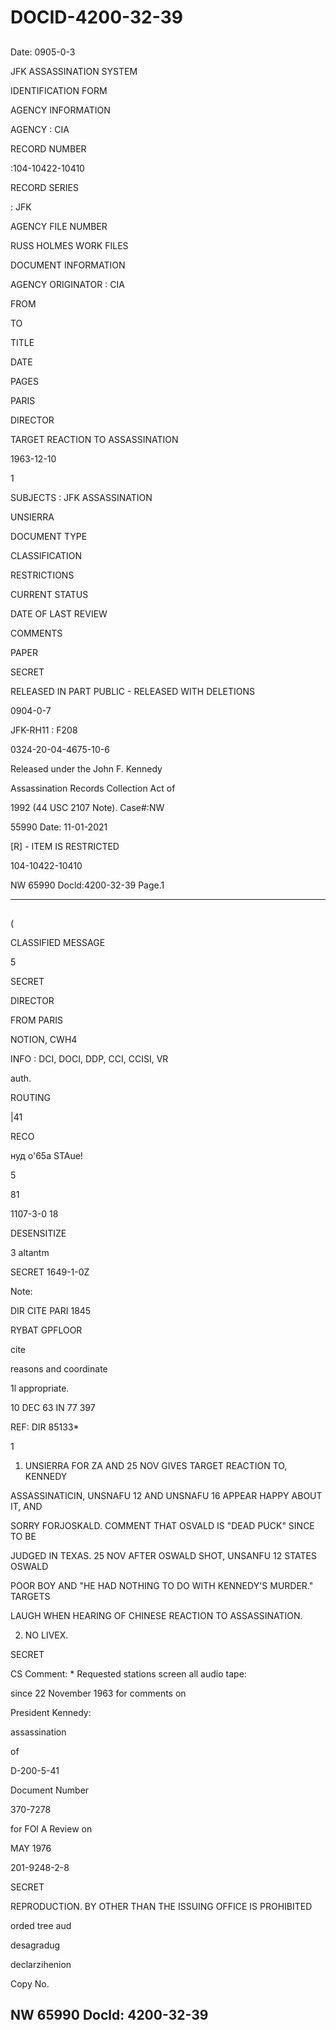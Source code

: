 # DOCID-4200-32-39

##
Date: 0905-0-3

JFK ASSASSINATION SYSTEM

IDENTIFICATION FORM

AGENCY INFORMATION

AGENCY : CIA

RECORD NUMBER

:104-10422-10410

RECORD SERIES

: JFK

AGENCY FILE NUMBER

RUSS HOLMES WORK FILES

DOCUMENT INFORMATION

AGENCY ORIGINATOR : CIA

FROM

TO

TITLE

DATE

PAGES

PARIS

DIRECTOR

TARGET REACTION TO ASSASSINATION

1963-12-10

1

SUBJECTS : JFK ASSASSINATION

UNSIERRA

DOCUMENT TYPE

CLASSIFICATION

RESTRICTIONS

CURRENT STATUS

DATE OF LAST REVIEW

COMMENTS

PAPER

SECRET

RELEASED IN PART PUBLIC - RELEASED WITH DELETIONS

0904-0-7

JFK-RH11 : F208

0324-20-04-4675-10-6

Released under the John F. Kennedy

Assassination Records Collection Act of

1992 (44 USC 2107 Note). Case#:NW

55990 Date: 11-01-2021

[R] - ITEM IS RESTRICTED

104-10422-10410

NW 65990 Docld:4200-32-39 Page.1

---

##
(

CLASSIFIED MESSAGE

5

SECRET

DIRECTOR

FROM PARIS

NOTION, CWH4

INFO : DCI, DOCI, DDP, CCI, CCISI, VR

auth.

ROUTING

|41

RECO

нуд о'65а STAue!

5

81

1107-3-0 18

DESENSITIZE

3 altantm

SECRET 1649-1-0Z

Note:

DIR CITE PARI 1845

RYBAT GPFLOOR

cite

reasons and coordinate

1l appropriate.

10 DEC 63 IN 77 397

REF: DIR 85133*

1

1. UNSIERRA FOR ZA AND 25 NOV GIVES TARGET REACTION TO, KENNEDY

ASSASSINATICIN, UNSNAFU 12 AND UNSNAFU 16 APPEAR HAPPY ABOUT IT, AND

SORRY FORJOSKALD. COMMENT THAT OSVALD IS "DEAD PUCK" SINCE TO BE

JUDGED IN TEXAS. 25 NOV AFTER OSWALD SHOT, UNSANFU 12 STATES OSWALD

POOR BOY AND "HE HAD NOTHING TO DO WITH KENNEDY'S MURDER." TARGETS

LAUGH WHEN HEARING OF CHINESE REACTION TO ASSASSINATION.

2. NO LIVEX.

SECRET

CS Comment: * Requested stations screen all audio tape:

since 22 November 1963 for comments on

President Kennedy:

assassination

of

D-200-5-41

Document Number

370-7278

for FOl A Review on

MAY 1976

201-9248-2-8

SECRET

REPRODUCTION. BY OTHER THAN THE ISSUING OFFICE IS PROHIBITED

orded tree aud

desagradug

declarzihenion

Copy No.

NW 65990 Docld: 4200-32-39
---

